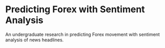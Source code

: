 # Predicting Forex with Sentiment Analysis
An undergraduate research in predicting Forex movement with sentiment analysis of news headlines. 

